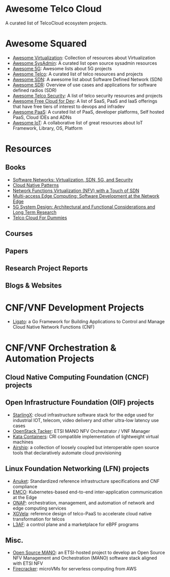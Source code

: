 # Awesome Telco Cloud

A curated list of TelcoCloud ecosystem projects.

# Awesome Squared

  - [Awesome Virtualization](https://github.com/Wenzel/awesome-virtualization): Collection of resources about Virtualization
  - [Awesome SysAdmin](https://github.com/kahun/awesome-sysadmin): A curated list open source sysadmin resources
  - [Awesome 5G](https://github.com/calee0219/awesome-5g): Awesome lists about 5G projects
  - [Awesome Telco](https://github.com/ravens/awesome-telco): A curated list of telco resources and projects
  - [Awesome SDN](https://github.com/sdnds-tw/awesome-sdn): A awesome list about Software Defined Network (SDN)
  - [Awesome SDR](https://github.com/mendel5/sdr): Overview of use cases and applications for software defined radios (SDR)
  - [Awesome Telco Security](https://github.com/Lofmir/awesome-telco-security): A list of telco security resources and projects
  - [Awesome Free Cloud for Dev](https://github.com/ripienaar/free-for-dev): A list of SaaS, PaaS and IaaS offerings that have free tiers of interest to devops and infradev
  - [Awesome PaaS](https://github.com/debarshibasak/awesome-paas): A curated list of PaaS, developer platforms, Self hosted PaaS, Cloud IDEs and ADNs
  - [Awesome IoT](https://github.com/phodal/awesome-iot): A collaborative list of great resources about IoT Framework, Library, OS, Platform

# Resources

## Books

  - [Software Networks: Virtualization, SDN, 5G, and Security](https://ieeexplore.ieee.org/book/9116614)
  - [Cloud Native Patterns](https://www.oreilly.com/library/view/cloud-native-patterns/9781617294297/)
  - [Network Functions Virtualization (NFV) with a Touch of SDN](https://www.amazon.com/Network-Functions-Virtualization-NFV-Touch/dp/0134463056)
  - [Multi-access Edge Computing: Software Development at the Network Edge](https://link.springer.com/book/10.1007/978-3-030-79618-1)
  - [5G System Design: Architectural and Functional Considerations and Long Term Research](https://www.wiley.com/en-us/5G+System+Design%3A+Architectural+and+Functional+Considerations+and+Long+Term+Research-p-9781119425120)
  - [Telco Cloud For Dummies](https://telco.vmware.com/content/dam/digitalmarketing/vmware/en/pdf/microsites/telco/vmware-telco-cloud-for-dummies.pdf)

## Courses

## Papers

## Research Project Reports

## Blogs & Websites

# CNF/VNF Development Projects
  - [Ligato](https://ligato.io/): a Go Framework for Building Applications to Control and Manage Cloud Native Network Functions (CNF)

# CNF/VNF Orchestration & Automation Projects

## Cloud Native Computing Foundation (CNCF) projects

## Open Infrastructure Foundation (OIF) projects

  - [StarlingX](https://www.starlingx.io/): cloud infrastructure software stack for the edge used for industrial IOT, telecom, video delivery and other ultra-low latency use cases
  - [OpenStack Tacker](https://opendev.org/openstack/tacker/): ETSI MANO NFV Orchestrator / VNF Manager
  - [Kata Containers](https://katacontainers.io/): CRI compatible implementation of lightweight virtual machines
  - [Airship](https://www.airshipit.org/): a collection of loosely coupled but interoperable open source tools that declaratively automate cloud provisioning

## Linux Foundation Networking (LFN) projects

  - [Anuket](https://wiki.anuket.io/): Standardized reference infrastructure specifications and CNF compliance
  - [EMCO](https://project-emco.io/): Kubernetes-based end-to-end inter-application communication at the Edge
  - [ONAP](https://www.onap.org/): orchestration, management, and automation of network and edge computing services
  - [XGVela](https://xgvela.org/): reference design of telco-PaaS to accelerate cloud native transformation for telcos
  - [L3AF](https://l3af.io/): a control plane and a marketplace for eBPF programs
  
## Misc.

  - [Open Source MANO](https://osm.etsi.org/): an ETSI-hosted project to develop an Open Source NFV Management and Orchestration (MANO) software stack aligned with ETSI NFV
  - [Firecracker](https://github.com/firecracker-microvm/firecracker): microVMs for serverless computing from AWS

